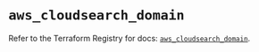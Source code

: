 # `aws_cloudsearch_domain`

Refer to the Terraform Registry for docs: [`aws_cloudsearch_domain`](https://registry.terraform.io/providers/hashicorp/aws/5.45.0/docs/resources/cloudsearch_domain).
